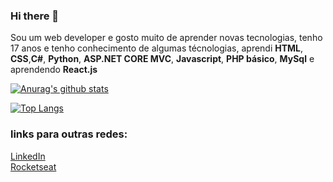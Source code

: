 ### Hi there 👋

Sou um web developer e gosto muito de aprender novas tecnologias, tenho 17 anos e tenho conhecimento de algumas técnologias, aprendi **HTML**, **CSS**,**C#**, **Python**, **ASP.NET CORE MVC**, **Javascript**, **PHP básico**, **MySql** e aprendendo **React.js**

[![Anurag's github stats](https://github-readme-stats.vercel.app/api?username=Alex-Ferreira-Santos&show_icons=true&theme=algolia)](https://github.com/anuraghazra/github-readme-stats)

[![Top Langs](https://github-readme-stats.vercel.app/api/top-langs/?username=Alex-Ferreira-Santos&layout=compact&theme=algolia)](https://github.com/anuraghazra/github-readme-stats)

### links para outras redes:

[LinkedIn](https://www.linkedin.com/in/alex-ferreira-santos-/) <br>
[Rocketseat](https://app.rocketseat.com.br/me/alex-02719)
